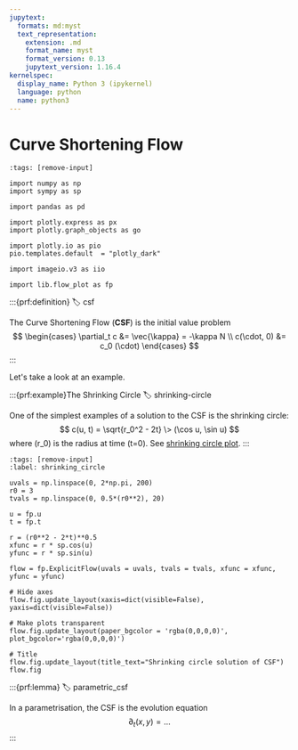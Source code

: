 ```yaml
---
jupytext:
  formats: md:myst
  text_representation:
    extension: .md
    format_name: myst
    format_version: 0.13
    jupytext_version: 1.16.4
kernelspec:
  display_name: Python 3 (ipykernel)
  language: python
  name: python3
---
```


# Curve Shortening Flow

```{code-cell} ipython3
:tags: [remove-input]

import numpy as np
import sympy as sp

import pandas as pd

import plotly.express as px
import plotly.graph_objects as go

import plotly.io as pio
pio.templates.default  = "plotly_dark"

import imageio.v3 as iio

import lib.flow_plot as fp
```

:::{prf:definition}
:label: csf

The Curve Shortening Flow (**CSF**) is the initial value problem
$$
\begin{cases}
\partial_t c &= \vec{\kappa} = -\kappa N \\
c(\cdot, 0) &= c_0 (\cdot)
\end{cases}
$$
:::

Let's take a look at an example.

:::{prf:example}The Shrinking Circle
:label: shrinking-circle

One of the simplest examples of a solution to the CSF is the shrinking circle:
$$
c(u, t) = \sqrt{r_0^2 - 2t} \> (\cos u, \sin u)
$$
where \(r_0\) is the radius at time \(t=0\). See [shrinking circle plot](#shrinking_circle).
:::

```{code-cell} ipython3
:tags: [remove-input]
:label: shrinking_circle

uvals = np.linspace(0, 2*np.pi, 200)
r0 = 3
tvals = np.linspace(0, 0.5*(r0**2), 20)

u = fp.u
t = fp.t

r = (r0**2 - 2*t)**0.5
xfunc = r * sp.cos(u)
yfunc = r * sp.sin(u)

flow = fp.ExplicitFlow(uvals = uvals, tvals = tvals, xfunc = xfunc, yfunc = yfunc)

# Hide axes
flow.fig.update_layout(xaxis=dict(visible=False), yaxis=dict(visible=False))

# Make plots transparent
flow.fig.update_layout(paper_bgcolor = 'rgba(0,0,0,0)', plot_bgcolor='rgba(0,0,0,0)')

# Title
flow.fig.update_layout(title_text="Shrinking circle solution of CSF")
flow.fig
```

:::{prf:lemma}
:label: parametric_csf

In a parametrisation, the CSF is the evolution equation
$$
\partial_t (x, y) = \dots
$$
:::
